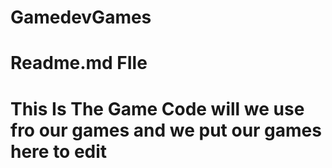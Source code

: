 # GamedevGames

# Readme.md FIle
# This Is The Game Code will we use fro our games and we put our games here to edit
